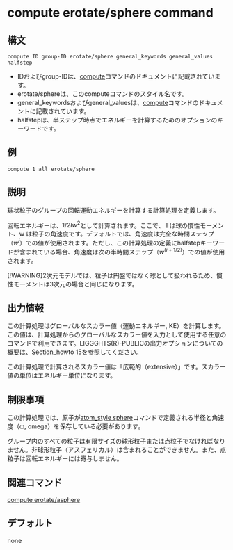 # compute erotate/sphere command

## 構文
```
compute ID group-ID erotate/sphere general_keywords general_values halfstep
```
- IDおよびgroup-IDは、[compute]()コマンドのドキュメントに記載されています。
- erotate/sphereは、このcomputeコマンドのスタイル名です。
- general_keywordsおよびgeneral_valuesは、[compute]()コマンドのドキュメントに記載されています。
- halfstepは、半ステップ時点でエネルギーを計算するためのオプションのキーワードです。

## 例
```
compute 1 all erotate/sphere
```

## 説明
球状粒子のグループの回転運動エネルギーを計算する計算処理を定義します。

回転エネルギーは、$1/2Iw^2$として計算されます。ここで、
I は球の慣性モーメント、w は粒子の角速度です。デフォルトでは、角速度は完全な時間ステップ（$w^i$）での値が使用されます。ただし、この計算処理の定義にhalfstepキーワードが含まれている場合、角速度は次の半時間ステップ（$w^{(i+1/2)}$）での値が使用されます。

[!WARNING]2次元モデルでは、粒子は円盤ではなく球として扱われるため、慣性モーメントは3次元の場合と同じになります。

## 出力情報
この計算処理はグローバルなスカラー値（運動エネルギー, KE）を計算します。この値は、計算処理からのグローバルなスカラー値を入力として使用する任意のコマンドで利用できます。LIGGGHTS(R)-PUBLICの出力オプションについての概要は、Section_howto 15を参照してください。

この計算処理で計算されるスカラー値は「広範的（extensive）」です。スカラー値の単位はエネルギー単位になります。

## 制限事項
この計算処理では、原子が[atom_style sphere]()コマンドで定義される半径と角速度（ω, omega）を保存している必要があります。

グループ内のすべての粒子は有限サイズの球形粒子または点粒子でなければなりません。非球形粒子（アスフェリカル）は含まれることができません。また、点粒子は回転エネルギーには寄与しません。

## 関連コマンド
[compute erotate/asphere]()

## デフォルト
none